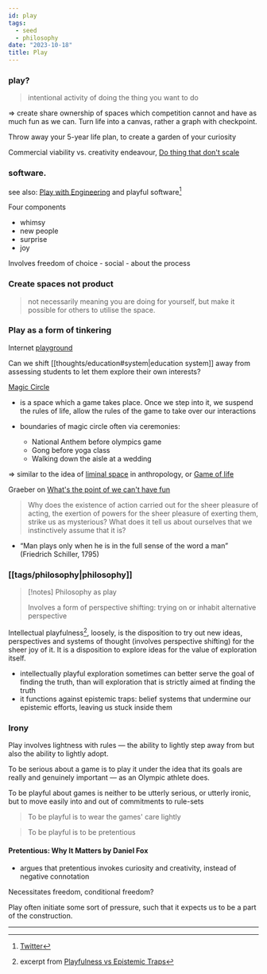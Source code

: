 ```yaml
---
id: play
tags:
  - seed
  - philosophy
date: "2023-10-18"
title: Play
---
```


### play?

> intentional activity of doing the thing you want to do

=> create share ownership of spaces which competition cannot and have as much fun as we can. Turn life into a canvas, rather a graph with checkpoint.

Throw away your 5-year life plan, to create a garden of your curiosity

Commercial viability vs. creativity endeavour,  [Do thing that don't scale](https://paulgraham.com/ds.html)

### software.

see also: [Play with Engineering](https://www.youtube.com/watch?v=6Ao8GS488hA&t=579s&ab_channel=StrangeLoopConference) and playful software[^1]

Four components

- whimsy
- new people
- surprise
- joy

Involves freedom of choice - social - about the process

### Create spaces not product

> not necessarily meaning you are doing for yourself, but make it possible for others to utilise the space.

### Play as a form of tinkering

Internet [playground](https://woolgather.sh/issue/2)

Can we shift [[thoughts/education#system|education system]] away from assessing students to let them explore their own interests?

[Magic Circle](https://subconscious.substack.com/p/magic-circles)

- is a space which a game takes place. Once we step into it, we suspend the rules of life, allow the rules of the game to take over our interactions

- boundaries of magic circle often via ceremonies:

  - National Anthem before olympics game
  - Gong before yoga class
  - Walking down the aisle at a wedding

=> similar to the idea of [liminal space](https://en.wikipedia.org/wiki/Liminality) in anthropology, or [Game of life](https://en.wikipedia.org/wiki/Conway%27s_Game_of_Life)

Graeber on [What's the point of we can't have fun](https://davidgraeber.org/articles/whats-the-point-if-we-cant-have-fun/)

> Why does the existence of action carried out for the sheer pleasure of acting, the exertion of powers for the sheer pleasure of exerting them, strike us as mysterious? What does it tell us about ourselves that we instinctively assume that it is?

- “Man plays only when he is in the full sense of the word a man” (Friedrich Schiller, 1795)

### [[tags/philosophy|philosophy]]

> [!notes] Philosophy as play
>
> Involves a form of perspective shifting: trying on or inhabit alternative perspective

Intellectual playfulness[^2], loosely, is the disposition to try out new ideas, perspectives and systems of thought (involves perspective shifting) for the sheer joy of it. It is a disposition to explore ideas for the value of exploration itself.

- intellectually playful exploration sometimes can better serve the goal of finding the truth, than will exploration that is strictly aimed at finding the truth
- it functions against epistemic traps: belief systems that undermine our epistemic efforts, leaving us stuck inside them

### Irony

Play involves lightness with rules — the ability to lightly step away from but also the ability to lightly adopt.

To be serious about a game is to play it under the idea that its goals are really and genuinely important — as an Olympic athlete does.

To be playful about games is neither to be utterly serious, or utterly ironic, but to move easily into and out of commitments to rule-sets

> To be playful is to wear the games' care lightly

> To be playful is to be pretentious

#### Pretentious: Why It Matters by Daniel Fox

- argues that pretentious invokes curiosity and creativity, instead of negative connotation

Necessitates freedom, conditional freedom?

Play often initiate some sort of pressure, such that it expects us to be a part of the construction.

---

[^1]: [Twitter](https://twitter.com/xhfloz/status/1704176399173488823?s=20)
[^2]: excerpt from [Playfulness vs Epistemic Traps](https://philpapers.org/archive/NGUPVE.pdf)

